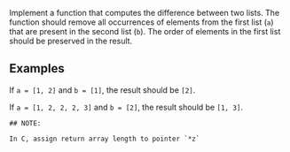 Implement a function that computes the difference between two lists. The function should remove all occurrences of elements from the first list (`a`) that are present in the second list (`b`). The order of elements in the first list should be preserved in the result.

## Examples

If `a = [1, 2]` and `b = [1]`, the result should be `[2]`.

If `a = [1, 2, 2, 2, 3]` and `b = [2]`, the result should be `[1, 3]`.

~~~ if:c
## NOTE: 

In C, assign return array length to pointer `*z`
~~~
